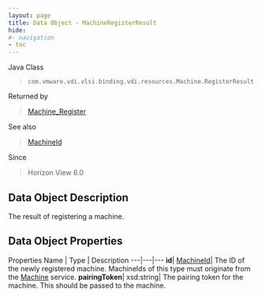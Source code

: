 ```yaml
---
layout: page
title: Data Object - MachineRegisterResult
hide:
#- navigation
- toc
---
```






Java Class
> `com.vmware.vdi.vlsi.binding.vdi.resources.Machine.RegisterResult`

Returned by
> [Machine_Register](vdi.resources.Machine.md#register)

See also
> [MachineId](vdi.entity.MachineId.md)

Since
> Horizon View 6.0


## Data Object Description

The result of registering a machine.

## Data Object Properties
Properties
Name |  Type |  Description
---|---|---
**id**| [MachineId](vdi.entity.MachineId.md)|  The ID of the newly registered machine. MachineIds of this type must originate from the [Machine](vdi.resources.Machine.md) service.
**pairingToken**|  xsd:string|  The pairing token for the machine. This should be passed to the machine.


 
